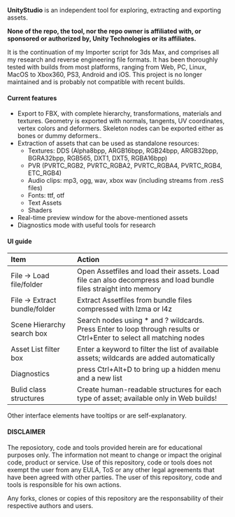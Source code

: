 **UnityStudio** is an independent tool for exploring, extracting and exporting assets.

**None of the repo, the tool, nor the repo owner is affiliated with, or sponsored or authorized by, Unity Technologies or its affiliates.**

It is the continuation of my Importer script for 3ds Max, and comprises all my research and reverse engineering file formats. It has been thoroughly tested with builds from most platforms, ranging from Web, PC, Linux, MacOS to Xbox360, PS3, Android and iOS.
This project is no longer maintained and is probably not compatible with recent builds.

#### Current features

* Export to FBX, with complete hierarchy, transformations, materials and textures. Geometry is exported with normals, tangents, UV coordinates, vertex colors and deformers. Skeleton nodes can be exported either as bones or dummy deformers..
* Extraction of assets that can be used as standalone resources:
  * Textures: DDS (Alpha8bpp, ARGB16bpp, RGB24bpp, ARGB32bpp, BGRA32bpp, RGB565, DXT1, DXT5, RGBA16bpp)
  * PVR (PVRTC_RGB2, PVRTC_RGBA2, PVRTC_RGBA4, PVRTC_RGB4, ETC_RGB4)
  * Audio clips: mp3, ogg, wav, xbox wav (including streams from .resS files)
  * Fonts: ttf, otf
  * Text Assets
  * Shaders
* Real-time preview window for the above-mentioned assets
* Diagnostics mode with useful tools for research


#### UI guide

| Item                          | Action
| :---------------------------- | :----------------------------
| File -> Load file/folder      | Open Assetfiles and load their assets. Load file can also decompress and load bundle files straight into memory
| File -> Extract bundle/folder | Extract Assetfiles from bundle files compressed with lzma or l4z
| Scene Hierarchy search box    | Search nodes using * and ? wildcards. Press Enter to loop through results or Ctrl+Enter to select all matching nodes
| Asset List filter box         | Enter a keyword to filter the list of available assets; wildcards are added automatically
| Diagnostics                   | press Ctrl+Alt+D to bring up a hidden menu and a new list
| Bulid class structures        | Create human-readable structures for each type of asset; available only in Web builds!

Other interface elements have tooltips or are self-explanatory.



#### DISCLAIMER
The reposiotory, code and tools provided herein are for educational purposes only.
The information not meant to change or impact the original code, product or service.
Use of this repository, code or tools does not exempt the user from any EULA, ToS or any other legal agreements that have been agreed with other parties.
The user of this repository, code and tools is responsible for his own actions.

Any forks, clones or copies of this repository are the responsability of their respective authors and users.